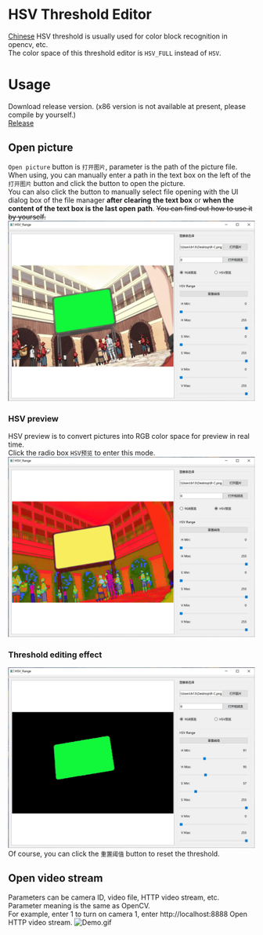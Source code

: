 # HSV Threshold Editor
[Chinese](./Readme.md)
HSV threshold is usually used for color block recognition in opencv, etc.  
The color space of this threshold editor is `HSV_FULL` instead of `HSV`.  
# Usage
Download release version. (x86 version is not available at present, please compile by yourself.)  
[Release](https://github.com/h13-0/HSV-Range/releases)
## Open picture
`Open picture` button is `打开图片`, parameter is the path of the picture file.  
When using, you can manually enter a path in the text box on the left of the `打开图片` button and click the button to open the picture.  
You can also click the button to manually select file opening with the UI dialog box of the file manager **after clearing the text box** or **when the content of the text box is the last open path**. ~~You can find out how to use it by yourself.~~  
![Photo1.jpg](./Images/Photo1.jpg)
### HSV preview
HSV preview is to convert pictures into RGB color space for preview in real time.  
Click the radio box `HSV预览` to enter this mode.  
![Photo2.jpg](./Images/Photo2.jpg)
### Threshold editing effect
![Photo3.jpg](./Images/Photo3.jpg)
Of course, you can click the `重置阈值` button to reset the threshold.  

## Open video stream
Parameters can be camera ID, video file, HTTP video stream, etc.  
Parameter meaning is the same as OpenCV.  
For example, enter 1 to turn on camera 1, enter http://localhost:8888 Open HTTP video stream.
![Demo.gif](./Images/Demo.gif)
